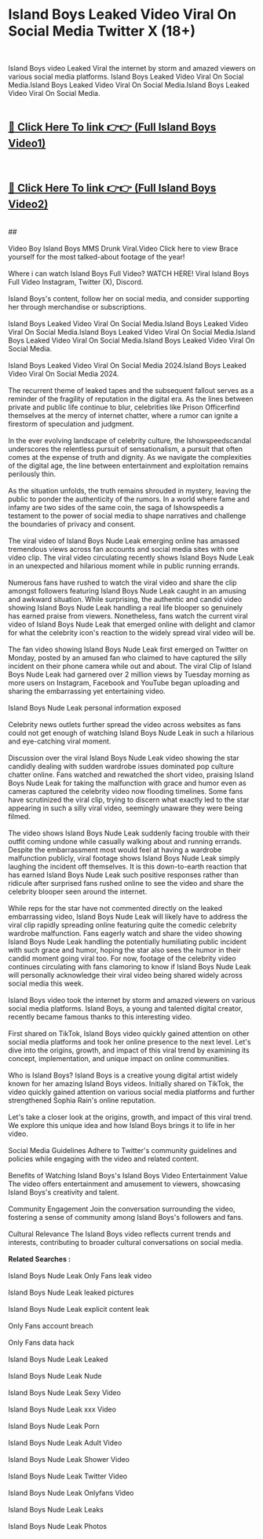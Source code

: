 # Island Boys Leaked Video Viral On Social Media Twitter X (18+) <br>
<br>

Island Boys video Leaked Viral the internet by storm and amazed viewers on various social media platforms. Island Boys Leaked Video Viral On Social Media.Island Boys Leaked Video Viral On Social Media.Island Boys Leaked Video Viral On Social Media.<br>
 <br>

##  <a href="https://play.trustnlinepharmacy.us?title=Full Island_Boys&ref=git">🔴 Click Here To link 👉👉 (Full Island Boys Video1)</a><br>
  <br>

##  <a href="https://play.trustnlinepharmacy.us?title=Full Island_Boys&ref=git">🔴 Click Here To link 👉👉 (Full Island Boys Video2)</a><br>
  <br>
  ##


  <br>

  <br>
Video Boy Island Boys MMS Drunk Viral.Video Click here to view Brace yourself for the most talked-about footage of the year!
<br><br>
Where i can watch Island Boys Full Video? WATCH HERE! Viral Island Boys Full Video Instagram, Twitter (X), Discord.
<br><br>
Island Boys's content, follow her on social media, and consider supporting her through merchandise or subscriptions.
<br><br>
Island Boys Leaked Video Viral On Social Media.Island Boys Leaked Video Viral On Social Media.Island Boys Leaked Video Viral On Social Media.Island Boys Leaked Video Viral On Social Media.Island Boys Leaked Video Viral On Social Media.
<br><br>
Island Boys Leaked Video Viral On Social Media 2024.Island Boys Leaked Video Viral On Social Media 2024.
<br><br>
The recurrent theme of leaked tapes and the subsequent fallout serves as a reminder of the fragility of reputation in the digital era. As the lines between private and public life continue to blur, celebrities like Prison Officerfind themselves at the mercy of internet chatter, where a rumor can ignite a firestorm of speculation and judgment.
<br><br>
In the ever evolving landscape of celebrity culture, the Ishowspeedscandal underscores the relentless pursuit of sensationalism, a pursuit that often comes at the expense of truth and dignity. As we navigate the complexities of the digital age, the line between entertainment and exploitation remains perilously thin.
<br><br>
As the situation unfolds, the truth remains shrouded in mystery, leaving the public to ponder the authenticity of the rumors. In a world where fame and infamy are two sides of the same coin, the saga of Ishowspeedis a testament to the power of social media to shape narratives and challenge the boundaries of privacy and consent.
<br><br>
The viral video of Island Boys Nude Leak emerging online has amassed tremendous views across fan accounts and social media sites with one video clip. The viral video circulating recently shows Island Boys Nude Leak in an unexpected and hilarious moment while in public running errands.
<br><br>
Numerous fans have rushed to watch the viral video and share the clip amongst followers featuring Island Boys Nude Leak caught in an amusing and awkward situation. While surprising, the authentic and candid video showing Island Boys Nude Leak handling a real life blooper so genuinely has earned praise from viewers. Nonetheless, fans watch the current viral video of Island Boys Nude Leak that emerged online with delight and clamor for what the celebrity icon's reaction to the widely spread viral video will be.
<br><br>
The fan video showing Island Boys Nude Leak first emerged on Twitter on Monday, posted by an amused fan who claimed to have captured the silly incident on their phone camera while out and about. The viral Clip of Island Boys Nude Leak had garnered over 2 million views by Tuesday morning as more users on Instagram, Facebook and YouTube began uploading and sharing the embarrassing yet entertaining video.
<br><br>
Island Boys Nude Leak personal information exposed
<br><br>
Celebrity news outlets further spread the video across websites as fans could not get enough of watching Island Boys Nude Leak in such a hilarious and eye-catching viral moment.
<br><br>
Discussion over the viral Island Boys Nude Leak video showing the star candidly dealing with sudden wardrobe issues dominated pop culture chatter online. Fans watched and rewatched the short video, praising Island Boys Nude Leak for taking the malfunction with grace and humor even as cameras captured the celebrity video now flooding timelines. Some fans have scrutinized the viral clip, trying to discern what exactly led to the star appearing in such a silly viral video, seemingly unaware they were being filmed.
<br><br>
The video shows Island Boys Nude Leak suddenly facing trouble with their outfit coming undone while casually walking about and running errands. Despite the embarrassment most would feel at having a wardrobe malfunction publicly, viral footage shows Island Boys Nude Leak simply laughing the incident off themselves. It is this down-to-earth reaction that has earned Island Boys Nude Leak such positive responses rather than ridicule after surprised fans rushed online to see the video and share the celebrity blooper seen around the internet.
<br><br>
While reps for the star have not commented directly on the leaked embarrassing video, Island Boys Nude Leak will likely have to address the viral clip rapidly spreading online featuring quite the comedic celebrity wardrobe malfunction. Fans eagerly watch and share the video showing Island Boys Nude Leak handling the potentially humiliating public incident with such grace and humor, hoping the star also sees the humor in their candid moment going viral too. For now, footage of the celebrity video continues circulating with fans clamoring to know if Island Boys Nude Leak will personally acknowledge their viral video being shared widely across social media this week.
<br><br>
Island Boys video took the internet by storm and amazed viewers on various social media platforms. Island Boys, a young and talented digital creator, recently became famous thanks to this interesting video.
<br><br>
First shared on TikTok, Island Boys video quickly gained attention on other social media platforms and took her online presence to the next level. Let's dive into the origins, growth, and impact of this viral trend by examining its concept, implementation, and unique impact on online communities.
<br><br>
Who is Island Boys? Island Boys is a creative young digital artist widely known for her amazing Island Boys videos. Initially shared on TikTok, the video quickly gained attention on various social media platforms and further strengthened Sophia Rain's online reputation.
<br><br>
Let's take a closer look at the origins, growth, and impact of this viral trend. We explore this unique idea and how Island Boys brings it to life in her video.
<br><br>
Social Media Guidelines Adhere to Twitter's community guidelines and policies while engaging with the video and related content.
<br><br>
Benefits of Watching Island Boys's Island Boys Video Entertainment Value The video offers entertainment and amusement to viewers, showcasing Island Boys's creativity and talent.
<br><br>
Community Engagement Join the conversation surrounding the video, fostering a sense of community among Island Boys's followers and fans.
<br><br>
Cultural Relevance The Island Boys video reflects current trends and interests, contributing to broader cultural conversations on social media.
<br><br>
<strong>Related Searches :</strong>
<br><br>
Island Boys Nude Leak Only Fans leak video
<br><br>
Island Boys Nude Leak leaked pictures
<br><br>
Island Boys Nude Leak explicit content leak
<br><br>
Only Fans account breach
<br><br>
Only Fans data hack
<br><br>
Island Boys Nude Leak Leaked
<br><br>
Island Boys Nude Leak Nude
<br><br>
Island Boys Nude Leak Sexy Video
<br><br>
Island Boys Nude Leak xxx Video
<br><br>
Island Boys Nude Leak Porn
<br><br>
Island Boys Nude Leak Adult Video
<br><br>
Island Boys Nude Leak Shower Video
<br><br>
Island Boys Nude Leak Twitter Video
<br><br>
Island Boys Nude Leak Onlyfans Video
<br><br>
Island Boys Nude Leak Leaks
<br><br>
Island Boys Nude Leak Photos